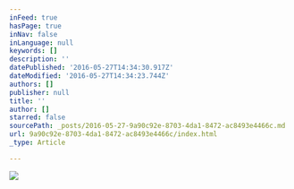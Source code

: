 ```yaml
---
inFeed: true
hasPage: true
inNav: false
inLanguage: null
keywords: []
description: ''
datePublished: '2016-05-27T14:34:30.917Z'
dateModified: '2016-05-27T14:34:23.744Z'
authors: []
publisher: null
title: ''
author: []
starred: false
sourcePath: _posts/2016-05-27-9a90c92e-8703-4da1-8472-ac8493e4466c.md
url: 9a90c92e-8703-4da1-8472-ac8493e4466c/index.html
_type: Article

---
```

![](https://the-grid-user-content.s3-us-west-2.amazonaws.com/d1623232-1408-4746-94d5-5784b604369e.png)
